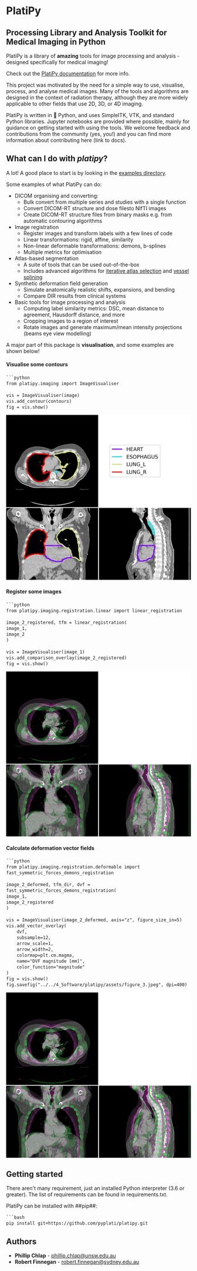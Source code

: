# PlatiPy 
## Processing Library and Analysis Toolkit for Medical Imaging in Python

PlatiPy is a library of **amazing** tools for image processing and analysis - designed specifically for medical imaging! 

Check out the [PlatiPy documentation](https://pyplati.github.io/platipy/) for more info.

This project was motivated by the need for a simple way to use, visualise, process, and analyse medical images. Many of
the tools and algorithms are designed in the context of radiation therapy, although they are more widely applicable to
other fields that use 2D, 3D, or 4D imaging.

PlatiPy is written in :snake: Python, and uses SimpleITK, VTK, and standard Python libraries. Jupyter notebooks are provided where
possible, mainly for guidance on getting started with using the tools. We welcome feedback and contributions from the community (yes, you!)
and you can find more information about contributing here (link to docs).

## What can I do with ***platipy***?
A lot! A good place to start is by looking in the [examples directory](https://github.com/pyplati/platipy/tree/master/examples).

Some examples of what PlatiPy can do:
 - DICOM organising and converting:
    * Bulk convert from multiple series and studies with a single function
    * Convert DICOM-RT structure and dose filesto NIfTI images
    * Create DICOM-RT structure files from binary masks e.g. from automatic contouring algorithms
 - Image registration
    * Register images and transform labels with a few lines of code
    * Linear transformations: rigid, affine, similarity
    * Non-linear deformable transformations: demons, b-splines
    * Multiple metrics for optimisation
 - Atlas-based segmentation
    * A suite of tools that can be used out-of-the-box
    * Includes advanced algorithms for [iterative atlas selection](https://doi.org/10.1088/1361-6560/ab652a/) and [vessel splining](https://doi.org/10.1088/1361-6560/abcb1d/)
 - Synthetic deformation field generation
    * Simulate anatomically realistic shifts, expansions, and bending
    * Compare DIR results from clinical systems
 - Basic tools for image processing and analysis
    * Computing label similarity metrics: DSC, mean distance to agreement, Hausdorff distance, and more
    * Cropping images to a region of interest
    * Rotate images and generate maximum/mean intensity projections (beams eye view modelling)

A major part of this package is **visualisation**, and some examples are shown below!

#### Visualise some contours

    ```python
    from platipy.imaging import ImageVisualiser

    vis = ImageVisualiser(image)
    vis.add_contour(contours)
    fig = vis.show()

![Figure 1](assets/figure_1.jpeg)

#### Register some images

    ```python
    from platipy.imaging.registration.linear import linear_registration

    image_2_registered, tfm = linear_registration(
    image_1,
    image_2
    )

    vis = ImageVisualiser(image_1)
    vis.add_comparison_overlay(image_2_registered)
    fig = vis.show()

![Figure 2](assets/figure_2.jpeg)

#### Calculate deformation vector fields
    
    ```python
    from platipy.imaging.registration.deformable import fast_symmetric_forces_demons_registration

    image_2_deformed, tfm_dir, dvf = fast_symmetric_forces_demons_registration(
    image_1,
    image_2_registered
    )

    vis = ImageVisualiser(image_2_deformed, axis="z", figure_size_in=5)
    vis.add_vector_overlay(
        dvf,
        subsample=12,
        arrow_scale=1,
        arrow_width=2,
        colormap=plt.cm.magma,
        name="DVF magnitude [mm]",
        color_function="magnitude"
    )
    fig = vis.show()
    fig.savefig("../../4_Software/platipy/assets/figure_3.jpeg", dpi=400)

![Figure 3](assets/figure_2.jpeg)

## Getting started
There aren't many requirement, just an installed Python interpreter (3.6 or greater). The list of requirements can be
found in requirements.txt.

PlatiPy can be installed with ##pip##:

    ```bash
    pip install git+https://github.com/pyplati/platipy.git

## Authors

* **Phillip Chlap** - [phillip.chlap@unsw.edu.au](phillip.chlap@unsw.edu.au)
* **Robert Finnegan** - [robert.finnegan@sydney.edu.au](robert.finnegan@sydney.edu.au)
